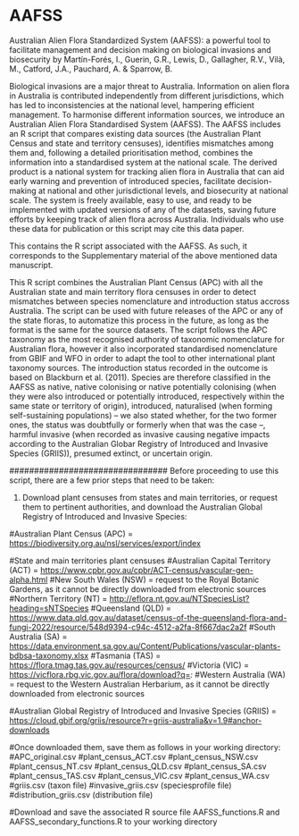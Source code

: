 # AAFSS
Australian Alien Flora Standardized System (AAFSS): a powerful tool to facilitate management and decision making on biological invasions and biosecurity
by Martín-Forés, I., Guerin, G.R., Lewis, D., Gallagher, R.V., Vilà, M., Catford, J.A., Pauchard, A. & Sparrow, B.

Biological invasions are a major threat to Australia. Information on alien flora in Australia is contributed independently from different jurisdictions, which has led to inconsistencies at the national level, hampering efficient management. To harmonise different information sources, we introduce an Australian Alien Flora Standardised System (AAFSS). The AAFSS includes an R script that compares existing data sources (the Australian Plant Census and state and territory censuses), identifies mismatches among them and, following a detailed prioritisation method, combines the information into a standardised system at the national scale. The derived product is a national system for tracking alien flora in Australia that can aid early warning and prevention of introduced species, facilitate decision-making at national and other jurisdictional levels, and biosecurity at national scale. The system is freely available, easy to use, and ready to be implemented with updated versions of any of the datasets, saving future efforts by keeping track of alien flora across Australia. Individuals who use these data for publication or this script may cite this data paper.

This contains the R script associated with the AAFSS. As such, it corresponds to the Supplementary material of the above mentioned data manuscript. 

This R script combines the Australian Plant Census (APC) with all the Australian state and main territory flora censuses in order to detect mismatches between species nomenclature and introduction status accross Australia. 
The script can be used with future releases of the APC or any of the state floras, to automatize this process in the future, as long as the format is the same for the source datasets. 
The script follows the APC taxonomy as the most recognised authority of taxonomic nomenclature for Australian flora, however it also incorporated standardised nomenclature from GBIF and WFO in order to adapt the tool to other international plant taxonomy sources. 
The introduction status recorded in the outcome is based on Blackburn et al. (2011). Species are therefore classified in the AAFSS as native, native colonising or native potentially colonising (when they were also introduced or potentially introduced, respectively within the same state or territory of origin), introduced, naturalised (when forming self-sustaining populations) – we also stated whether, for the two former ones, the status was doubtfully or formerly when that was the case –, harmful invasive (when recorded as invasive causing negative impacts according to the Australian Globar Registry of Introduced and Invasive Species (GRIIS)), presumed extinct, or uncertain origin. 

################################
Before proceeding to use this script, there are a few prior steps that need to be taken:

1. Download plant censuses from states and main territories, or request them to pertinent authorities, and download the Australian Global Registry of Introduced and Invasive Species:
   
#Australian Plant Census (APC) = https://biodiversity.org.au/nsl/services/export/index

#State and main territories plant censuses
#Australian Capital Territory (ACT) = https://www.cpbr.gov.au/cpbr/ACT-census/vascular-gen-alpha.html
#New South Wales (NSW) = request to the Royal Botanic Gardens, as it cannot be directly downloaded from electronic sources
#Northern Territory (NT) = http://eflora.nt.gov.au/NTSpeciesList?heading=sNTSpecies
#Queensland (QLD) = https://www.data.qld.gov.au/dataset/census-of-the-queensland-flora-and-fungi-2022/resource/548d9394-c94c-4512-a2fa-8f667dac2a2f
#South Australia (SA) = https://data.environment.sa.gov.au/Content/Publications/vascular-plants-bdbsa-taxonomy.xlsx
#Tasmania (TAS) = https://flora.tmag.tas.gov.au/resources/census/
#Victoria (VIC) = https://vicflora.rbg.vic.gov.au/flora/download?q=*:*
#Western Australia (WA) = request to the Western Australian Herbarium, as it cannot be directly downloaded from electronic sources

#Australian Global Registry of Introduced and Invasive Species (GRIIS) = https://cloud.gbif.org/griis/resource?r=griis-australia&v=1.9#anchor-downloads

#Once downloaded them, save them as follows in your working directory:
#APC_original.csv
#plant_census_ACT.csv
#plant_census_NSW.csv
#plant_census_NT.csv
#plant_census_QLD.csv
#plant_census_SA.csv
#plant_census_TAS.csv
#plant_census_VIC.csv
#plant_census_WA.csv
#griis.csv (taxon file)
#invasive_griis.csv (speciesprofile file)
#distribution_griis.csv (distribution file)

#Download and save the associated R source file AAFSS_functions.R and AAFSS_secondary_functions.R to your working directory

